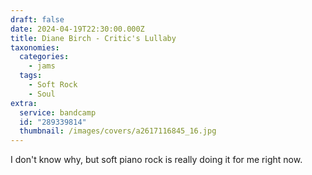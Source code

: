```yaml
---
draft: false
date: 2024-04-19T22:30:00.000Z
title: Diane Birch - Critic's Lullaby
taxonomies:
  categories:
    - jams
  tags:
    - Soft Rock
    - Soul
extra:
  service: bandcamp
  id: "289339814"
  thumbnail: /images/covers/a2617116845_16.jpg
---
```

I don't know why, but soft piano rock is really doing it for me right now.
